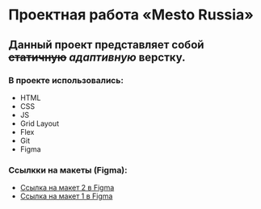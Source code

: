 # Проектная работа «Mesto Russia»

## Данный проект представляет собой ~~статичную~~ *адаптивную* верстку.

### В проекте использовались: 
* HTML
* CSS
* JS
* Grid Layout
* Flex
* Git
* Figma

### Ссылкки на макеты (Figma):

* [Ссылка на макет 2 в Figma](https://www.figma.com/file/bjyvbKKJN2naO0ucURl2Z0/JavaScript.-Sprint-5?node-id=0%3A1)
* [Ссылка на макет 1 в Figma](https://www.figma.com/file/2cn9N9jSkmxD84oJik7xL7/JavaScript.-Sprint-4?node-id=28212%3A326)
